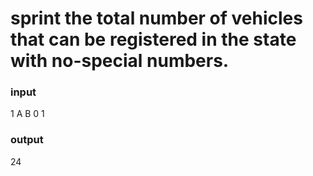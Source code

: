 # sprint the total number of vehicles that can be registered in the state with no-special numbers.

### input
1
A B
0 1
### output
24

